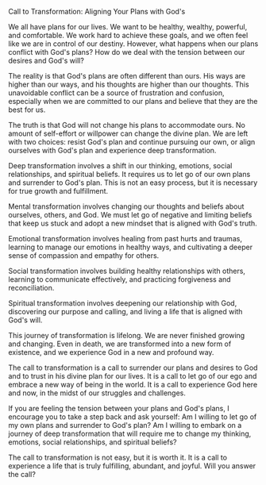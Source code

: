 Call to Transformation: Aligning Your Plans with God's

We all have plans for our lives. We want to be healthy, wealthy, powerful, and comfortable. We work
hard to achieve these goals, and we often feel like we are in control of our destiny. However, what
happens when our plans conflict with God's plans? How do we deal with the tension between our
desires and God's will?

The reality is that God's plans are often different than ours. His ways are higher than our ways,
and his thoughts are higher than our thoughts. This unavoidable conflict can be a source of
frustration and confusion, especially when we are committed to our plans and believe that they are
the best for us.

The truth is that God will not change his plans to accommodate ours. No amount of self-effort or
willpower can change the divine plan. We are left with two choices: resist God's plan and continue
pursuing our own, or align ourselves with God's plan and experience deep transformation.

Deep transformation involves a shift in our thinking, emotions, social relationships, and spiritual
beliefs. It requires us to let go of our own plans and surrender to God's plan. This is not an easy
process, but it is necessary for true growth and fulfillment.

Mental transformation involves changing our thoughts and beliefs about ourselves, others, and God.
We must let go of negative and limiting beliefs that keep us stuck and adopt a new mindset that is
aligned with God's truth.

Emotional transformation involves healing from past hurts and traumas, learning to manage our
emotions in healthy ways, and cultivating a deeper sense of compassion and empathy for others.

Social transformation involves building healthy relationships with others, learning to communicate
effectively, and practicing forgiveness and reconciliation.

Spiritual transformation involves deepening our relationship with God, discovering our purpose and
calling, and living a life that is aligned with God's will.

This journey of transformation is lifelong. We are never finished growing and changing. Even in
death, we are transformed into a new form of existence, and we experience God in a new and profound
way.

The call to transformation is a call to surrender our plans and desires to God and to trust in his
divine plan for our lives. It is a call to let go of our ego and embrace a new way of being in the
world. It is a call to experience God here and now, in the midst of our struggles and challenges.

If you are feeling the tension between your plans and God's plans, I encourage you to take a step
back and ask yourself: Am I willing to let go of my own plans and surrender to God's plan? Am I
willing to embark on a journey of deep transformation that will require me to change my thinking,
emotions, social relationships, and spiritual beliefs?

The call to transformation is not easy, but it is worth it. It is a call to experience a life that
is truly fulfilling, abundant, and joyful. Will you answer the call?